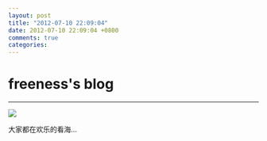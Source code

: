 ```yaml
---
layout: post
title: "2012-07-10 22:09:04"
date: 2012-07-10 22:09:04 +0800
comments: true
categories: 
---
```


# freeness's blog

----------

![](http://okqmqrbgo.bkt.clouddn.com/201207102209041.jpg)

>
大家都在欢乐的看海…